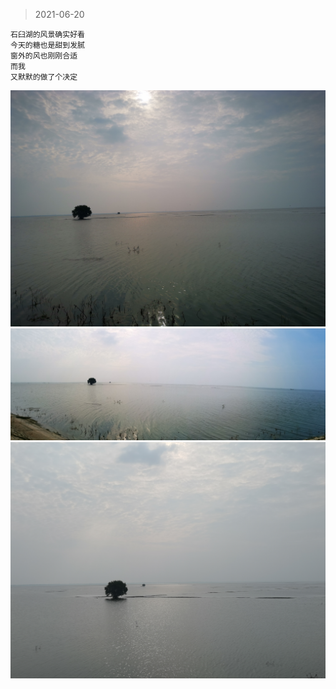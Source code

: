 > 2021-06-20

```
石臼湖的风景确实好看
今天的糖也是甜到发腻
窗外的风也刚刚合适
而我
又默默的做了个决定
```

![](../../images/2021-0620-1.jpeg)
![](../../images/2021-0620-2.jpeg)
![](../../images/2021-0620-3.jpeg)


